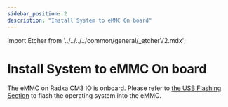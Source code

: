 ```yaml
---
sidebar_position: 2
description: "Install System to eMMC On board"
---
```


import Etcher from '../../../../common/general/\_etcherV2.mdx';

# Install System to eMMC On board

The eMMC on Radxa CM3 IO is onboard. Please refer to [the USB Flashing Section](../../low-level-dev/maskrom/) to flash the operating system into the eMMC.
